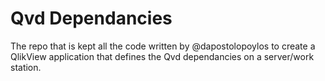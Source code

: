 # Qvd Dependancies
The repo that is kept all the code written by @dapostolopoylos to create a QlikView application that defines the Qvd dependancies on a server/work station.
